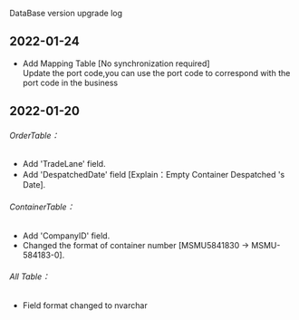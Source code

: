 DataBase version upgrade log
## 2022-01-24
* Add Mapping Table [No synchronization required]</br>
  Update the port code,you can use the port code to correspond with the port code in the business
## 2022-01-20
###### OrderTable：
* Add 'TradeLane' field. 
* Add 'DespatchedDate' field [Explain：Empty Container Despatched 's Date]. 
###### ContainerTable：
* Add 'CompanyID' field. 
* Changed the format of container number [MSMU5841830 -> MSMU-584183-0]. 
###### All Table：
* Field format changed to nvarchar
